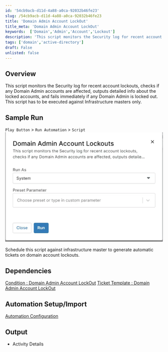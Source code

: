 ```yaml
---
id: '54cb9acb-d11d-4a88-a0ca-92032b46fe23'
slug: /54cb9acb-d11d-4a88-a0ca-92032b46fe23
title: 'Domain Admin Account LockOut'
title_meta: 'Domain Admin Account LockOut'
keywords:  ['Domain','Admin','Account','Lockout']
description: 'This script monitors the Security log for recent account lockouts, checks if any Domain Admin accounts are affected, outputs detailed info about the locked accounts, and fails immediately if any Domain Admin is locked out.'
tags: ['domain','active-directory']
draft: False
unlisted: false
---
```


## Overview
This script monitors the Security log for recent account lockouts, checks if any Domain Admin accounts are affected, outputs detailed info about the locked accounts, and fails immediately if any Domain Admin is locked out. This script has to be executed against Infrastructure masters only.

## Sample Run

`Play Button` > `Run Automation` > `Script`  
![SampleRun1](../../../static/img/docs/54cb9acb-d11d-4a88-a0ca-92032b46fe23/image1.webp)

Schedule this script against infrastructure master to generate automatic tickets on domain account lockouts.

## Dependencies
[Condition : Domain Admin Account LockOut](/docs/588b31d4-04a3-4b39-af8c-6c1f24da0710)
[Ticket Template : Domain Admin Account LockOut](/docs/4583116e-e1b9-42bc-826d-61ec2785e532)

## Automation Setup/Import

[Automation Configuration](https://github.com/ProVal-Tech/ninjarmm/blob/main/scripts/domain-admin-account-lockouts.ps1)

## Output

- Activity Details 
